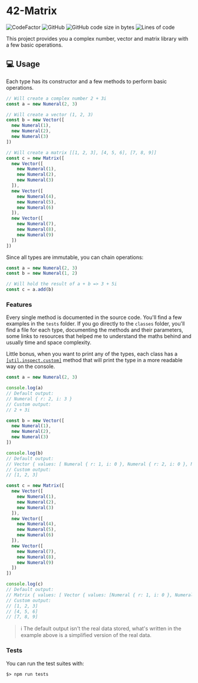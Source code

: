 # 42-Matrix

![CodeFactor](https://www.codefactor.io/repository/github/kibotrel/42-Matrix/badge)
![GitHub](https://img.shields.io/github/license/kibotrel/42-Matrix?color=blue)
![GitHub code size in bytes](https://img.shields.io/github/languages/code-size/kibotrel/42-Matrix?label=size)
![Lines of code](https://img.shields.io/tokei/lines/github/kibotrel/42-Matrix?label=code%20lines)

This project provides you a complex number, vector and matrix library with a few basic operations.

## :computer: Usage

Each type has its constructor and a few methods to perform basic operations.

```js
// Will create a complex number 2 + 3i
const a = new Numeral(2, 3)

// Will create a vector (1, 2, 3)
const b = new Vector([
  new Numeral(1),
  new Numeral(2), 
  new Numeral(3)
])

// Will create a matrix [[1, 2, 3], [4, 5, 6], [7, 8, 9]]
const c = new Matrix([
  new Vector([
    new Numeral(1),
    new Numeral(2), 
    new Numeral(3)
  ]),
  new Vector([
    new Numeral(4),
    new Numeral(5), 
    new Numeral(6)
  ]),
  new Vector([
    new Numeral(7),
    new Numeral(8), 
    new Numeral(9)
  ])
])
```

Since all types are immutable, you can chain operations:

```js
const a = new Numeral(2, 3)
const b = new Numeral(1, 2)

// Will hold the result of a + b => 3 + 5i
const c = a.add(b)
```

### Features

Every single method is documented in the source code. You'll find a few examples in the `tests` folder. If you go directly to the `classes` folder, you'll find a file for each type, documenting the methods and their parameters, some links to resources that helped me to understand the maths behind and usually time and space complexity.

Little bonus, when you want to print any of the types, each class has a [`[util.inspect.custom]`](https://www.geeksforgeeks.org/node-js-util-inspect-method/) method that will print the type in a more readable way on the console.

```js
const a = new Numeral(2, 3)

console.log(a)
// Default output:
// Numeral { r: 2, i: 3 }
// Custom output:
// 2 + 3i

const b = new Vector([
  new Numeral(1),
  new Numeral(2), 
  new Numeral(3)
])

console.log(b)
// Default output:
// Vector { values: [ Numeral { r: 1, i: 0 }, Numeral { r: 2, i: 0 }, Numeral { r: 3, i: 0 } ] }
// Custom output:
// [1, 2, 3]

const c = new Matrix([
  new Vector([
    new Numeral(1),
    new Numeral(2), 
    new Numeral(3)
  ]),
  new Vector([
    new Numeral(4),
    new Numeral(5), 
    new Numeral(6)
  ]),
  new Vector([
    new Numeral(7),
    new Numeral(8), 
    new Numeral(9)
  ])
])

console.log(c)
// Default output:
// Matrix { values: [ Vector { values: [Numeral { r: 1, i: 0 }, Numeral { r: 2, i: 0 }, Numeral { r: 3, i: 0 }] }, Vector { values: [Numeral { r: 4, i: 0 }, Numeral { r: 5, i: 0 }, Numeral { r: 6, i: 0 }] }, Vector { values: [Numeral { r: 7, i: 0 }, Numeral { r: 8, i: 0 }, Numeral { r: 9, i: 0 }] } ] }
// Custom output:
// [1, 2, 3]
// [4, 5, 6]
// [7, 8, 9]
```

> ℹ️ The default output isn't the real data stored, what's written in the example above is a simplified version of the real data.

### Tests

You can run the test suites with:

```shell
$> npm run tests
```
